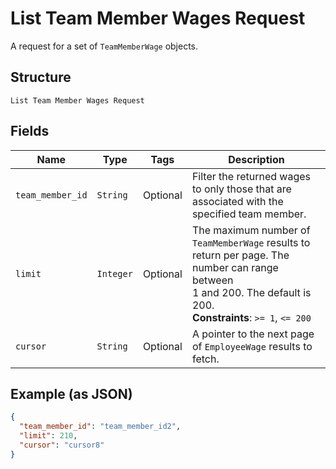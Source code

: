 
# List Team Member Wages Request

A request for a set of `TeamMemberWage` objects.

## Structure

`List Team Member Wages Request`

## Fields

| Name | Type | Tags | Description |
|  --- | --- | --- | --- |
| `team_member_id` | `String` | Optional | Filter the returned wages to only those that are associated with the<br>specified team member. |
| `limit` | `Integer` | Optional | The maximum number of `TeamMemberWage` results to return per page. The number can range between<br>1 and 200. The default is 200.<br>**Constraints**: `>= 1`, `<= 200` |
| `cursor` | `String` | Optional | A pointer to the next page of `EmployeeWage` results to fetch. |

## Example (as JSON)

```json
{
  "team_member_id": "team_member_id2",
  "limit": 210,
  "cursor": "cursor8"
}
```

